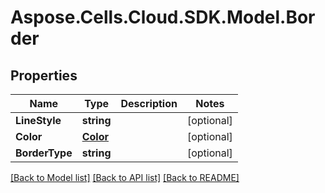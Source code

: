 # Aspose.Cells.Cloud.SDK.Model.Border
## Properties

Name | Type | Description | Notes
------------ | ------------- | ------------- | -------------
**LineStyle** | **string** |  | [optional] 
**Color** | [**Color**](Color.md) |  | [optional] 
**BorderType** | **string** |  | [optional] 

[[Back to Model list]](../README.md#documentation-for-models) [[Back to API list]](../README.md#documentation-for-api-endpoints) [[Back to README]](../README.md)

